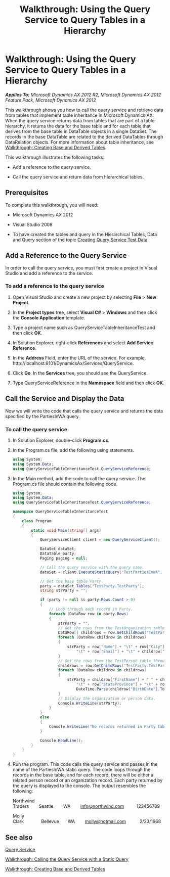 ﻿---
title: 'Walkthrough: Using the Query Service to Query Tables in a Hierarchy'
TOCTitle: 'Walkthrough: Using the Query Service to Query Tables in a Hierarchy'
ms:assetid: 15c944d2-e4a6-4d7b-b790-83567a96a0b9
ms:mtpsurl: https://technet.microsoft.com/en-us/library/Gg843785(v=AX.60)
ms:contentKeyID: 35240628
ms.date: 11/07/2012
mtps_version: v=AX.60
dev_langs:
- csharp
---

# Walkthrough: Using the Query Service to Query Tables in a Hierarchy 


_**Applies To:** Microsoft Dynamics AX 2012 R2, Microsoft Dynamics AX 2012 Feature Pack, Microsoft Dynamics AX 2012_

This walkthrough shows you how to call the query service and retrieve data from tables that implement table inheritance in Microsoft Dynamics AX. When the query service returns data from tables that are part of a table hierarchy, it returns the data for the base table and for each table that derives from the base table in DataTable objects in a single DataSet. The records in the base DataTable are related to the derived DataTables through DataRelation objects. For more information about table inheritance, see [Walkthrough: Creating Base and Derived Tables](https://technet.microsoft.com/en-us/library/gg844024\(v=ax.60\)).

This walkthrough illustrates the following tasks:

  - Add a reference to the query service.

  - Call the query service and return data from hierarchical tables.

## Prerequisites

To complete this walkthrough, you will need:

  - Microsoft Dynamics AX 2012

  - Visual Studio 2008

  - To have created the tables and query in the Hierarchical Tables, Data and Query section of the topic [Creating Query Service Test Data](creating-query-service-test-data.md)

## Add a Reference to the Query Service

In order to call the query service, you must first create a project in Visual Studio and add a reference to the service.

### To add a reference to the query service

1.  Open Visual Studio and create a new project by selecting **File** \> **New Project**.

2.  In the **Project types** tree, select **Visual C\#** \> **Windows** and then click the **Console Application** template.

3.  Type a project name such as QueryServiceTableInheritanceTest and then click **OK**.

4.  In Solution Explorer, right-click **References** and select **Add Service Reference**.

5.  In the **Address** Field, enter the URL of the service. For example, http://localhost:8101/DynamicsAx/Services/QueryService.

6.  Click **Go**. In the **Services** tree, you should see the QueryService.

7.  Type QueryServiceReference in the **Namespace** field and then click **OK**.

## Call the Service and Display the Data

Now we will write the code that calls the query service and returns the data specified by the PartiesInWA query.

### To call the query service

1.  In Solution Explorer, double-click **Program.cs**.

2.  In the Program.cs file, add the following using statements.
    
    ``` csharp
    using System;
    using System.Data;
    using QueryServiceTableInheritanceTest.QueryServiceReference;
    ```

3.  In the Main method, add the code to call the query service. The Program.cs file should contain the following code.
    
    ``` csharp
    using System;
    using System.Data;
    using QueryServiceTableInheritanceTest.QueryServiceReference;
    
    namespace QueryServiceTableInheritanceTest
    {
        class Program
        {
            static void Main(string[] args)
            {
                QueryServiceClient client = new QueryServiceClient();
    
                DataSet dataSet;
                DataTable party;
                Paging paging = null;
    
                // Call the query service with the query name.
                dataSet = client.ExecuteStaticQuery("TestPartiesInWA", ref paging);
    
                // Get the base table Party.
                party = dataSet.Tables["TestParty.TestParty"];
                string strParty = "";
    
                if (party != null && party.Rows.Count > 0)
                {
                    // Loop through each record in Party. 
                    foreach (DataRow row in party.Rows)
                    {
                        strParty = "";
                        // Get the rows from the TestOrganization table through the table relation.
                        DataRow[] childrows = row.GetChildRows("TestParty.TestParty_TestParty.TestOrganization");
                        foreach (DataRow childrow in childrows)
                        {
                            strParty = row["Name"] + "\t" + row["City"] + "\t" + row["StateProvince"] + 
                                "\t" + row["Email"] + "\t" + childrow["DUNSNumber"];
                        }
                        // Get the rows from the TestPerson table through the table relation.
                        childrows = row.GetChildRows("TestParty.TestParty_TestParty.TestPerson");
                        foreach (DataRow childrow in childrows)
                        {
                            strParty = childrow["FirstName"] + " " + childrow["LastName"] + "\t" + row["City"] + 
                                "\t" + row["StateProvince"] + "\t" + row["Email"] + "\t" +
                                DateTime.Parse(childrow["BirthDate"].ToString()).ToShortDateString();
                        }
                        // Display the organization or person data.
                        Console.WriteLine(strParty);
                    }
                }
                else
                {
                    Console.WriteLine("No records returned in Party table.");
                }
    
                Console.ReadLine();
            }
        }
    }
    ```

4.  Run the program. This code calls the query service and passes in the name of the PartiesInWA static query. The code loops through the records in the base table, and for each record, there will be either a related person record or an organization record. Each party returned by the query is displayed to the console. The output resembles the following:
    
    Northwind Traders        Seattle        WA        info@northwind.com          123456789
    
    Molly Clark              Bellevue       WA        molly@hotmail.com           2/23/1968

## See also

[Query Service](query-service.md)

[Walkthrough: Calling the Query Service with a Static Query](walkthrough-calling-the-query-service-with-a-static-query.md)

[Walkthrough: Creating Base and Derived Tables](https://technet.microsoft.com/en-us/library/gg844024\(v=ax.60\))

